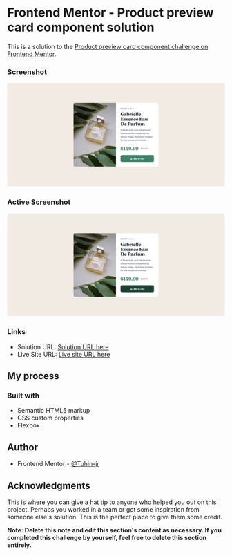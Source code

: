 # Frontend Mentor - Product preview card component solution

This is a solution to the [Product preview card component challenge on Frontend Mentor](https://www.frontendmentor.io/challenges/product-preview-card-component-GO7UmttRfa). 


### Screenshot

![](./Screenshot.png)

###  Active Screenshot

![](./Screenshot1.png)


### Links

- Solution URL: [Solution URL here](https://www.frontendmentor.io/solutions/product-preview-card-component-_Y-NURSCaE)
- Live Site URL: [Live site URL here](https://tuhin-jr.github.io/Product-preview-card-component/)

## My process

### Built with

- Semantic HTML5 markup
- CSS custom properties
- Flexbox


## Author

- Frontend Mentor - [@Tuhin-jr](https://www.frontendmentor.io/profile/Tuhin-jr)

## Acknowledgments

This is where you can give a hat tip to anyone who helped you out on this project. Perhaps you worked in a team or got some inspiration from someone else's solution. This is the perfect place to give them some credit.

**Note: Delete this note and edit this section's content as necessary. If you completed this challenge by yourself, feel free to delete this section entirely.**
